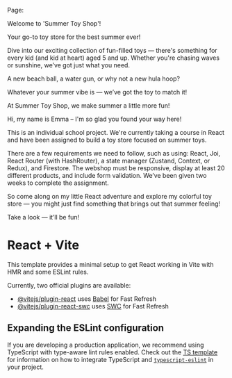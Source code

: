 Page:

Welcome to 'Summer Toy Shop'!

Your go-to toy store for the best summer ever!

Dive into our exciting collection of fun-filled toys — there's something for every kid (and kid at heart) aged 5 and up.
Whether you're chasing waves or sunshine, we’ve got just what you need.

A new beach ball, a water gun, or why not a new hula hoop? 

Whatever your summer vibe is — we’ve got the toy to match it!

At Summer Toy Shop, we make summer a little more fun! 



Hi, my name is Emma – I'm so glad you found your way here!

This is an individual school project. We're currently taking a course in React and have been assigned to build a toy store focused on summer toys.

There are a few requirements we need to follow, such as using: React, Joi, React Router (with HashRouter), 
a state manager (Zustand, Context, or Redux), and Firestore.
The webshop must be responsive, display at least 20 different products, and include form validation.
We’ve been given two weeks to complete the assignment.

So come along on my little React adventure and explore my colorful toy store — you might just find something that brings out that summer feeling!

Take a look — it’ll be fun!







# React + Vite

This template provides a minimal setup to get React working in Vite with HMR and some ESLint rules.

Currently, two official plugins are available:

- [@vitejs/plugin-react](https://github.com/vitejs/vite-plugin-react/blob/main/packages/plugin-react) uses [Babel](https://babeljs.io/) for Fast Refresh
- [@vitejs/plugin-react-swc](https://github.com/vitejs/vite-plugin-react/blob/main/packages/plugin-react-swc) uses [SWC](https://swc.rs/) for Fast Refresh

## Expanding the ESLint configuration

If you are developing a production application, we recommend using TypeScript with type-aware lint rules enabled. Check out the [TS template](https://github.com/vitejs/vite/tree/main/packages/create-vite/template-react-ts) for information on how to integrate TypeScript and [`typescript-eslint`](https://typescript-eslint.io) in your project.
